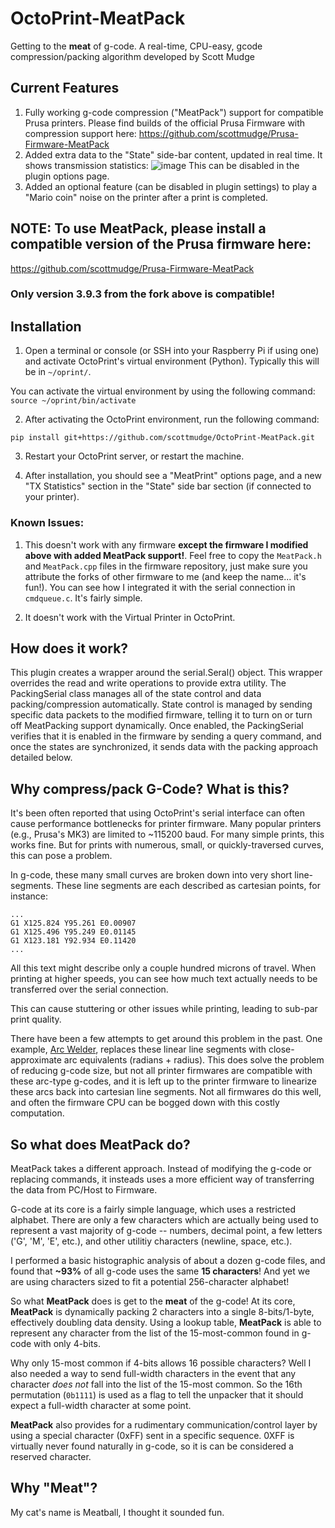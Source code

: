 # OctoPrint-MeatPack
Getting to the **meat** of g-code. A real-time, CPU-easy, gcode compression/packing algorithm developed by Scott Mudge

## Current Features


1. Fully working g-code compression ("MeatPack") support for compatible Prusa printers. Please find builds of the official Prusa Firmware with compression support here: https://github.com/scottmudge/Prusa-Firmware-MeatPack
2. Added extra data to the "State" side-bar content, updated in real time. It shows transmission statistics:
![image](https://user-images.githubusercontent.com/19617165/103969227-79963080-5133-11eb-95f1-a39866031f21.png)
This can be disabled in the plugin options page.
3. Added an optional feature (can be disabled in plugin settings) to play a "Mario coin" noise on the printer after a print is completed.

## NOTE: To use MeatPack, please install a compatible version of the Prusa firmware here:

https://github.com/scottmudge/Prusa-Firmware-MeatPack

### Only version 3.9.3 from the fork above is compatible!

## Installation

1. Open a terminal or console (or SSH into your Raspberry Pi if using one) and activate OctoPrint's virtual environment (Python). Typically this will be in `~/oprint/`.

You can activate the virtual environment by using the following command: `source ~/oprint/bin/activate`

2. After activating the OctoPrint environment, run the following command:

`pip install git+https://github.com/scottmudge/OctoPrint-MeatPack.git`

3. Restart your OctoPrint server, or restart the machine.

4. After installation, you should see a "MeatPrint" options page, and a new "TX Statistics" section in the "State" side bar section (if connected to your printer).

### Known Issues:

1. This doesn't work with any firmware __except the firmware I modified above with added MeatPack support!__. Feel free to copy the `MeatPack.h` and `MeatPack.cpp` files in the firmware repository, just make sure you attribute the forks of other firmware to me (and keep the name... it's fun!). You can see how I integrated it with the serial connection in `cmdqueue.c`. It's fairly simple.

2. It doesn't work with the Virtual Printer in OctoPrint.

## How does it work?

This plugin creates a wrapper around the serial.Seral() object. This wrapper overrides the read and write operations to provide extra utility. The PackingSerial class manages all of the state control and data packing/compression automatically. State control is managed by sending specific data packets to the modified firmware, telling it to turn on or turn off MeatPacking support dynamically. Once enabled, the PackingSerial verifies that it is enabled in the firmware by sending a query command, and once the states are synchronized, it sends data with the packing approach detailed below.

## Why compress/pack G-Code? What is this?

It's been often reported that using OctoPrint's serial interface can often cause performance bottlenecks for printer 
firmware. Many popular printers (e.g., Prusa's MK3) are limited to ~115200 baud. For many simple prints, this 
works fine. But for prints with numerous, small, or quickly-traversed curves, this can pose a problem.

In g-code, these many small curves are broken down into very short line-segments. These line segments are each 
described as cartesian points, for instance:

```
...
G1 X125.824 Y95.261 E0.00907
G1 X125.496 Y95.249 E0.01145
G1 X123.181 Y92.934 E0.11420
...
```

All this text might describe only a couple hundred microns of travel. When printing at higher speeds, you can see how 
much text actually needs to be transferred over the serial connection.

This can cause stuttering or other issues while printing, leading to sub-par print quality.

There have been a few attempts to get around this problem in the past. One example, 
[Arc Welder](https://plugins.octoprint.org/plugins/arc_welder/), replaces these linear line segments with
close-approximate arc equivalents (radians + radius). This does solve the problem of reducing g-code size,
but not all printer firmwares are compatible with these arc-type g-codes, and it is left up to the printer
firmware to linearize these arcs back into cartesian line segments. Not all firmwares do this well, and often
the firmware CPU can be bogged down with this costly computation.

## So what does MeatPack do?

MeatPack takes a different approach. Instead of modifying the g-code or replacing commands, it insteads uses 
a more efficient way of transferring the data from PC/Host to Firmware.

G-code at its core is a fairly simple language, which uses a restricted alphabet. There are only a few characters which
are actually being used to represent a vast majority of g-code -- numbers, decimal point, a few letters ('G', 'M', 'E',
etc.), and other utilitiy characters (newline, space, etc.).

I performed a basic histographic analysis of about a dozen g-code files, and found that **~93%** of all g-code
uses the same **15 characters**! And yet we are using characters sized to fit a potential 256-character alphabet! 

So what **MeatPack** does is get to the **meat** of the g-code! At its core, **MeatPack** is dynamically packing 2
characters into a single 8-bits/1-byte, effectively doubling data density. Using a lookup table, **MeatPack** is able to
represent any character from the list of the 15-most-common found in g-code with only 4-bits.

Why only 15-most common if 4-bits allows 16 possible characters? Well I also needed a way to send full-width characters 
in the event that any character *does not* fall into the list of the 15-most common. So the 16th permutation 
(`0b1111`) is used as a flag to tell the unpacker that it should expect a full-width character at some point.

**MeatPack** also provides for a rudimentary communication/control layer by using a special character (0xFF) sent in a 
specific sequence. 0XFF is virtually never found naturally in g-code, so it is can be considered a reserved character.

## Why "Meat"? 

My cat's name is Meatball, I thought it sounded fun. 

